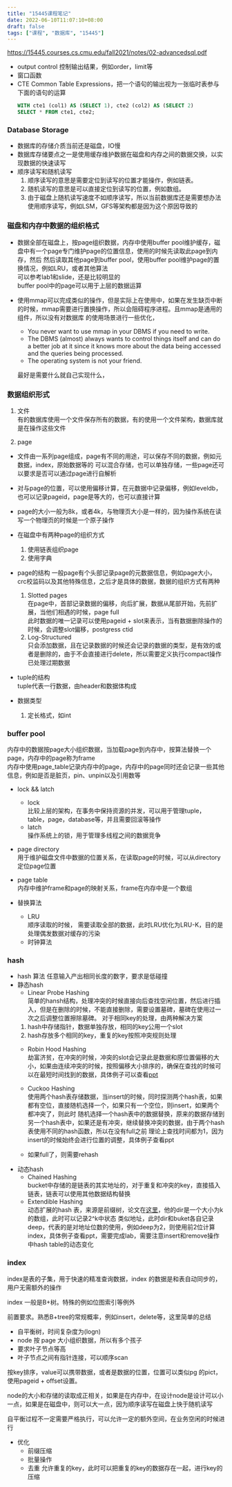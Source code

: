 ```yaml
---
title: "15445课程笔记"
date: 2022-06-10T11:07:10+08:00
draft: false
tags: ["课程", "数据库", "15445"]
---
```



https://15445.courses.cs.cmu.edu/fall2021/notes/02-advancedsql.pdf

* output control
  控制输出结果，例如order，limit等
* 窗口函数
* CTE
   Common Table Expressions，把一个语句的输出视为一张临时表参与下面的语句的运算
    ```sql
    WITH cte1 (col1) AS (SELECT 1), cte2 (col2) AS (SELECT 2)
    SELECT * FROM cte1, cte2;
    ```


###  Database Storage

* 数据库的存储介质当前还是磁盘，IO慢
* 数据库存储要点之一是使用缓存维护数据在磁盘和内存之间的数据交换，以实现数据的快速读写
* 顺序读写和随机读写
  1. 顺序读写的意思是需要定位到读写的位置才能操作，例如链表。
  2. 随机读写的意思是可以直接定位到读写的位置，例如数组。
  3. 由于磁盘上随机读写速度不如顺序读写，所以当前数据库还是需要想办法使用顺序读写，例如LSM，GFS等架构都是因为这个原因导致的

### 磁盘和内存中数据的组织格式
* 数据全部在磁盘上，按page组织数据，内存中使用buffer pool维护缓存，磁盘中有一个page专门维护page的位置信息，使用的时候先读取此page到内存，然后
  然后读取其他page到buffer pool，使用buffer pool维护page的置换情况，例如LRU，或者其他算法  
  可以参考lab1和slide，还是比较明显的  
  buffer pool中的page可以用于上层的数据运算

* 使用mmap可以完成类似的操作，但是实际上在使用中，如果在发生缺页中断的时候，mmap需要进行置换操作，所以会阻碍程序进程。且mmap是通用的组件，所以没有对数据库
  的使用场景进行一些优化，
  * You never want to use mmap in your DBMS if you need to write.
  * The DBMS (almost) always wants to control things itself and can do a better job at it since it knows more about the data being accessed and the queries being processed.
  * The operating system is not your friend.

  最好是需要什么就自己实现什么，

### 数据组织形式

1. 文件  
  有的数据库使用一个文件保存所有的数据，有的使用一个文件架构，数据库就是在操作这些文件

2. page
  * 文件由一系列page组成，page有不同的用途，可以保存不同的数据，例如元数据，index，原始数据等的
  可以混合存储，也可以单独存储，一些page还可以要求是否可以通过page进行自解析
  * 对与page的位置，可以使用偏移计算，在元数据中记录偏移，例如leveldb，也可以记录pageid，page是等大的，也可以直接计算
  * page的大小一般为8k，或者4k，与物理页大小是一样的，因为操作系统在读写一个物理页的时候是一个原子操作
  * 在磁盘中有两种page的组织方式
    1. 使用链表组织page
    2. 使用字典

* page的结构
  一般page有个头部记录page的元数据信息，例如page大小，crc校监码以及其他特殊信息，之后才是具体的数据，数据的组织方式有两种
  1. Slotted pages  
    在page中，首部记录数据的偏移，向后扩展，数据从尾部开始，先前扩展，当他们相遇的时候，page full  
    此时数据的唯一记录可以使用pageid + slot来表示，当有数据删除操作的时候，会调整slot偏移，postgress ctid
  2. Log-Structured  
    只会添加数据，且在记录数据的时候还会记录的数据的类型，是有效的或者是删除的，由于不会直接进行delete，所以需要定义执行compact操作已处理过期数据

* tuple的结构  
  tuple代表一行数据，由header和数据体构成

* 数据类型
  1. 定长格式，如int


### buffer pool

内存中的数据按page大小组织数据，当加载page到内存中，按算法替换一个page，内存中的page称为frame  
内存中使用page_table记录内存中的page，内存中的page同时还会记录一些其他信息，例如是否是脏页，pin、unpin以及引用数等  


* lock && latch
  * lock  
    比较上层的架构，在事务中保持资源的并发，可以用于管理tuple，table，page，database等，并且需要回滚等操作
  * latch  
    操作系统上的锁，用于管理多线程之间的数据竞争

* page directory    
  用于维护磁盘文件中数据的位置关系，在读取page的时候，可以从directory定位page位置
* page table    
  内存中维护frame和page的映射关系，frame在内存中是一个数组

* 替换算法
  * LRU  
    顺序读取的时候， 需要读取全部的数据，此时LRU优化为LRU-K，目的是处理偶发数据对缓存的污染
  * 时钟算法

### hash
  * hash 算法
    任意输入产出相同长度的数字，要求是低碰撞
  * 静态hash
    *  Linear Probe Hashing  
      简单的hansh结构，处理冲突的时候直接向后查找空闲位置，然后进行插入，但是在删除的时候，不能直接删除，需要设置墓碑，墓碑在使用过一次之后调整位置擦除墓碑。
      对于相同key的处理，由两种解决方案
      1. hash中存储指针，数据单独存放，相同的key公用一个slot  
      2. hash存放多个相同的key，重复的key按照冲突规则处理
    *  Robin Hood Hashing  
      劫富济贫，在冲突的时候，冲突的slot会记录此是数据和原位置偏移的大小，如果由连续冲突的时候，按照偏移大小排序的，确保在查找的时候可以在最短时间找到的数据，具体例子可以查看[ppt](https://15445.courses.cs.cmu.edu/fall2021/notes/06-hashtables.pdf)
    * Cuckoo Hashing  
      使用两个hash表存储数据，当insert的时候，同时探测两个hash表，如果都有空位，直接随机选择一个，如果只有一个空位，则insert，如果两个都冲突了，则此时
      随机选择一个hash表中的数据替换，原来的数据存储到另一个hash表中，如果还是有冲突，继续替换冲突的数据，由于两个hash表使用不同的hash函数，所以在没有full之前
      理论上查找时间都为1，因为insert的时候始终会进行位置的调整，具体例子查看ppt

    * 如果full了，则需要rehash
  * 动态hash
    * Chained Hashing  
      bucket中存储的是链表的其实地址的，对于重复和冲突的key，直接插入链表，链表可以使用其他数据结构替换
    * Extendible Hashing  
      动态扩展的hash 表，来源是前缀树，论文在[这里](https://www.alexdelis.eu/M149/p315-fagin.pdf)，他的dir是一个大小为k的数组，此时可以记录2^k中状态
      类似地址，此时dir和buket各自记录deep，代表的是对地址位数的使用，例如deep为2，则使用前2位计算index，具体例子查看ppt，需要完成lab，需要注意insert和remove操作中hash table的动态变化


### index

index是表的子集，用于快速的精准查询数据，index 的数据是和表自动同步的，用户无需额外的操作

index 一般是B+树。特殊的例如位图索引等例外

前置要求。熟悉B+tree的常规概率，例如insert，delete等，这里简单的总结

* 自平衡树，时间复杂度为(logn)
* node 按 page 大小组织数据，所以有多个孩子
* 要求叶子节点等高
* 叶子节点之间有指针连接，可以顺序scan

按key排序，value可以携带数据，或者是数据的位置，位置可以类似pg 的pict，使用pageid + offset设置。

node的大小和存储的读取成正相关，如果是在内存中，在设计node是设计可以小一点，如果是在磁盘中，则可以大一点，因为顺序读写在磁盘上快于随机读写

自平衡过程不一定需要严格执行，可以允许一定的额外空间，在业务空闲的时候进行

* 优化
  * 前缀压缩
  * 批量操作
  * 去重 
    允许重复的key，此时可以把重复的key的数据存在一起，进行key的压缩
  